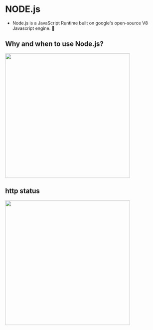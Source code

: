 # NODE.js

- Node.js is a JavaScript Runtime built on google's open-source V8 Javascript engine. 🤔

## Why and when to use Node.js?

<img src='https://user-images.githubusercontent.com/67066348/165082080-ea57df5a-3a6b-4205-b744-86bec4875a51.png' height='400'>

## http status

<img src='https://user-images.githubusercontent.com/67066348/183273616-ad745043-642e-4329-9863-83c54be8955e.png' height='400'>
